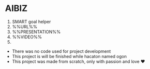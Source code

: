 # AIBIZ
1. SMART goal helper
2. %%URL%%
3. %%PRESENTATION%%
4. %%VIDEO%%
5.
  - There was no code used for project development
  - This project is will be finished while hacaton named ogon
  - This project was made from scratch, only with passion and love ❤

